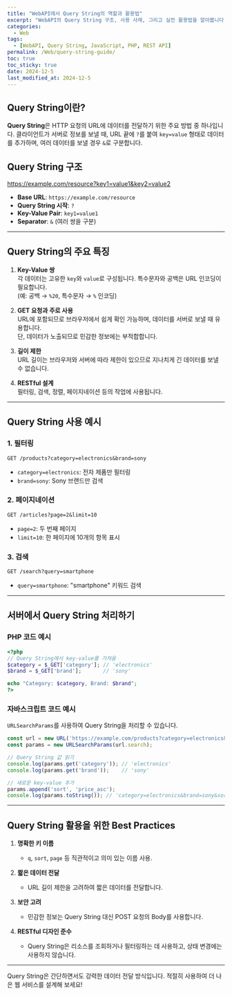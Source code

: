 ```yaml
---
title: "WebAPI에서 Query String의 역할과 활용법"
excerpt: "WebAPI의 Query String 구조, 사용 사례, 그리고 실전 활용법을 알아봅니다."
categories:
  - Web
tags:
  - [WebAPI, Query String, JavaScript, PHP, REST API]
permalink: /Web/query-string-guide/
toc: true
toc_sticky: true
date: 2024-12-5
last_modified_at: 2024-12-5
---
```


## Query String이란?

**Query String**은 HTTP 요청의 URL에 데이터를 전달하기 위한 주요 방법 중 하나입니다. 클라이언트가 서버로 정보를 보낼 때, URL 끝에 `?`를 붙여 `key=value` 형태로 데이터를 추가하며, 여러 데이터를 보낼 경우 `&`로 구분합니다.

## Query String 구조

https://example.com/resource?key1=value1&key2=value2


- **Base URL**: `https://example.com/resource`
- **Query String 시작**: `?`
- **Key-Value Pair**: `key1=value1`
- **Separator**: `&` (여러 쌍을 구분)

---

## Query String의 주요 특징

1. **Key-Value 쌍**  
   각 데이터는 고유한 `key`와 `value`로 구성됩니다. 특수문자와 공백은 URL 인코딩이 필요합니다.  
   (예: 공백 → `%20`, 특수문자 → `%` 인코딩)

2. **GET 요청과 주로 사용**  
   URL에 포함되므로 브라우저에서 쉽게 확인 가능하며, 데이터를 서버로 보낼 때 유용합니다.  
   단, 데이터가 노출되므로 민감한 정보에는 부적합합니다.

3. **길이 제한**  
   URL 길이는 브라우저와 서버에 따라 제한이 있으므로 지나치게 긴 데이터를 보낼 수 없습니다.

4. **RESTful 설계**  
   필터링, 검색, 정렬, 페이지네이션 등의 작업에 사용됩니다.

---

## Query String 사용 예시

### 1. 필터링
```plaintext
GET /products?category=electronics&brand=sony
```
- `category=electronics`: 전자 제품만 필터링
- `brand=sony`: Sony 브랜드만 검색

### 2. 페이지네이션
```plaintext
GET /articles?page=2&limit=10
```
- `page=2`: 두 번째 페이지
- `limit=10`: 한 페이지에 10개의 항목 표시

### 3. 검색
```plaintext
GET /search?query=smartphone
```
- `query=smartphone`: "smartphone" 키워드 검색

---

## 서버에서 Query String 처리하기

### PHP 코드 예시
```php
<?php
// Query String에서 key-value를 가져옴
$category = $_GET['category']; // 'electronics'
$brand = $_GET['brand'];       // 'sony'

echo "Category: $category, Brand: $brand";
?>
```

### 자바스크립트 코드 예시
`URLSearchParams`를 사용하여 Query String을 처리할 수 있습니다.

```javascript
const url = new URL('https://example.com/products?category=electronics&brand=sony');
const params = new URLSearchParams(url.search);

// Query String 값 읽기
console.log(params.get('category')); // 'electronics'
console.log(params.get('brand'));    // 'sony'

// 새로운 key-value 추가
params.append('sort', 'price_asc');
console.log(params.toString()); // 'category=electronics&brand=sony&sort=price_asc'
```

---

## Query String 활용을 위한 Best Practices

1. **명확한 키 이름**  
   - `q`, `sort`, `page` 등 직관적이고 의미 있는 이름 사용.

2. **짧은 데이터 전달**  
   - URL 길이 제한을 고려하여 짧은 데이터를 전달합니다.

3. **보안 고려**  
   - 민감한 정보는 Query String 대신 POST 요청의 Body를 사용합니다.

4. **RESTful 디자인 준수**  
   - Query String은 리소스를 조회하거나 필터링하는 데 사용하고, 상태 변경에는 사용하지 않습니다.

---

Query String은 간단하면서도 강력한 데이터 전달 방식입니다. 적절히 사용하여 더 나은 웹 서비스를 설계해 보세요!
